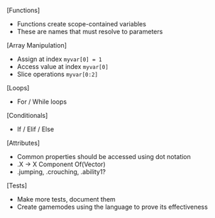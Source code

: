 [Functions]
- Functions create scope-contained variables
- These are names that must resolve to parameters

[Array Manipulation]
- Assign at index `myvar[0] = 1`
- Access value at index `myvar[0]`
- Slice operations `myvar[0:2]`

[Loops]
- For / While loops

[Conditionals]
- If / Elif / Else

[Attributes]
- Common properties should be accessed using dot notation
- <Vector>.X -> X Component Of(Vector)
- <Player>.jumping, <Player>.crouching, <Player>.ability1?

[Tests]
- Make more tests, document them
- Create gamemodes using the language to prove its effectiveness